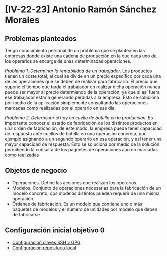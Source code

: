# [IV-22-23] Antonio Ramón Sánchez Morales

## Problemas planteados

Tengo conocimiento personal de un problema que se plantea en las empresas donde existe una cadena de producción en la que cada uno de los operarios se encarga de unas determinadas operaciones.



_Problema 1. Determinar la rentabilidad de un trabajador._
Los productos tienen un coste total, el cual se divide en un precio específico por cada una de las operaciones que se deben de realizar para fabricarlo. El precio que supone el tiempo que tarda el trabajador en realizar dicha operación nunca puede ser mayor al precio determiando de la operación, ya que si así fuera ese trabajador estaría generando pérdidas a la empresa.
Esto se soluciona por medio de la aplicación simplemente consultando las operaciones marcadas como realizadas por el operario en ese día.

_Problema 2. Determinar si hay un cuello de botella en la producción._
Es importante conocer el estado de fabricación de los distintos productos en una orden de fabricación, de este modo, la empresa puede tener capacidad de respuesta ante cuellos de botella en una operación concreta, por ejemplo asignando a un segundo operario en esa operación, y así tener una mayor capacidad de respuesta. Esto se soluciona por medio de la solución permitiendo la consulta de los paquetes de operaciones aún no marcadas como realizadas

## Objetos de negocio

- Operaciones. Define las acciones que realizan los operarios.
- Modelos. Conjunto de operaciones necesarias para la fabricación de un modelo concreto, dos modelos distintos pueden requerir de una misma operación.
- Órdenes de fabricación. Es un modelo que contiene uno o más paquetes de modelos y el número de unidades por modelo que deben de fabricarse

## Configuración inicial objetivo 0

- [Configuración claves SSH y GPG](docs/20220915_11-07-25_AR_SSH%20and%20GPG%20keys.jpg)
- [Configuración repositorio local](docs/20220915_11-10-56_AR_git-config.jpg)
